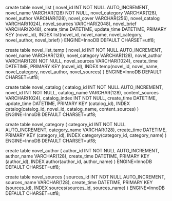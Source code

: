 create table novel_list (
  novel_id INT NOT NULL AUTO_INCREMENT,
  novel_name VARCHAR(128) NOT NULL,
  novel_category VARCHAR(128),
  novel_author VARCHAR(128),
  novel_cover VARCHAR(256),
  novel_catalog VARCHAR(1024),
  novel_sources VARCHAR(2048),
  novel_brief VARCHAR(2048),
  create_time DATETIME,
  update_time DATETIME,
  PRIMARY KEY (novel_id),
  INDEX list(novel_id, novel_name, novel_category, novel_author, novel_brief)
) ENGINE=InnoDB DEFAULT CHARSET=utf8;

create table novel_list_temp (
  novel_id INT NOT NULL AUTO_INCREMENT,
  novel_name VARCHAR(128),
  novel_category VARCHAR(128),
  novel_author VARCHAR(128) NOT NULL,
  novel_sources VARCHAR(1024),
  create_time DATETIME,
  PRIMARY KEY (novel_id),
  INDEX temp(novel_id, novel_name, novel_category, novel_author, novel_sources)
) ENGINE=InnoDB DEFAULT CHARSET=utf8;

create table novel_catalog (
  catalog_id INT NOT NULL AUTO_INCREMENT,
  novel_id INT NOT NULL,
  catalog_name VARCHAR(128),
  content_sources VARCHAR(1024),
  catalog_index INT NOT NULL,
  create_time DATETIME,
  update_time DATETIME,
  PRIMARY KEY (catalog_id),
  INDEX catalog(catalog_id, novel_id, catalog_name, content_sources)
) ENGINE=InnoDB DEFAULT CHARSET=utf8;

create table novel_category (
  category_id INT NOT NULL AUTO_INCREMENT,
  category_name VARCHAR(128),
  create_time DATETIME,
  PRIMARY KEY (category_id),
  INDEX category(category_id, category_name)
) ENGINE=InnoDB DEFAULT CHARSET=utf8;

create table novel_author (
  author_id INT NOT NULL AUTO_INCREMENT,
  author_name VARCHAR(128),
  create_time DATETIME,
  PRIMARY KEY (author_id),
  INDEX author(author_id, author_name)
) ENGINE=InnoDB DEFAULT CHARSET=utf8;

create table novel_sources (
  sources_id INT NOT NULL AUTO_INCREMENT,
  sources_name VARCHAR(128),
  create_time DATETIME,
  PRIMARY KEY (sources_id),
  INDEX sources(sources_id, sources_name)
) ENGINE=InnoDB DEFAULT CHARSET=utf8;